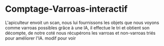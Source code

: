 # Comptage-Varroas-interactif
L'apiculteur envoit un scan, 
nous lui fournissons les objets que nous voyons comme varroas possibles grâce à une IA,
il effectue le tri et obtient son décompte,
de notre coté nous récupérons les varroas et non-varroas triés pour améliorer l'IA.
modif pour voir

